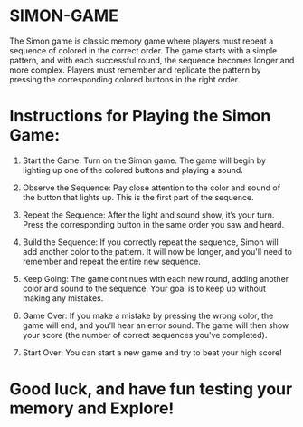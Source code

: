 # SIMON-GAME
The Simon game is classic  memory game where players must repeat a sequence of colored in the correct order. The game starts with a simple pattern, and with each successful round, the sequence becomes longer and more complex. Players must remember and replicate the pattern by pressing the corresponding colored buttons in the right order. 

# Instructions for Playing the Simon Game:

1. Start the Game: Turn on the Simon game. The game will begin by lighting up one of the colored buttons and playing a sound.


2. Observe the Sequence: Pay close attention to the color and sound of the button that lights up. This is the first part of the sequence.


3. Repeat the Sequence: After the light and sound show, it’s your turn. Press the corresponding button in the same order you saw and heard.


4. Build the Sequence: If you correctly repeat the sequence, Simon will add another color to the pattern. It will now be longer, and you'll need to remember and repeat the entire new sequence.


5. Keep Going: The game continues with each new round, adding another color and sound to the sequence. Your goal is to keep up without making any mistakes.


6. Game Over: If you make a mistake by pressing the wrong color, the game will end, and you’ll hear an error sound. The game will then show your score (the number of correct sequences you've completed).


7. Start Over: You can start a new game and try to beat your high score!



# Good luck, and have fun testing your memory and Explore!
